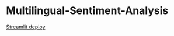 # Multilingual-Sentiment-Analysis

[Streamlit deploy]( https://share.streamlit.io/n-harish/multilingual-sentiment-analysis/trans.py )
